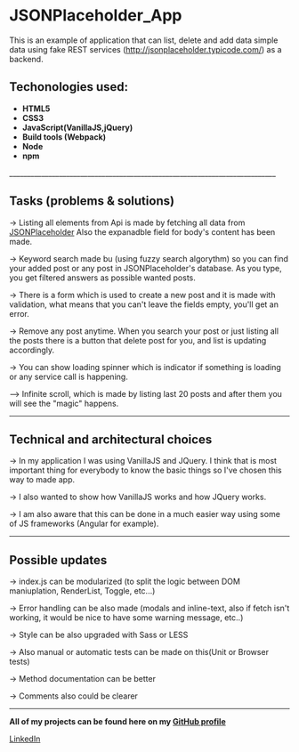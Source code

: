 # JSONPlaceholder_App

This is an example of application that can list, delete and add data simple data using fake REST services (http://jsonplaceholder.typicode.com/) as a backend.

<h2>Techonologies used:</h2>

<b><ul>
<li>HTML5</li>
<li>CSS3</li>
<li>JavaScript(VanillaJS,jQuery)</li>
<li>Build tools (Webpack)</li>
<li>Node</li>
<li>npm</li></ul></b>
___________________________________________________________________________


<h2>Tasks (problems & solutions)</h2>


-> Listing all elements from Api is made by fetching all data from <a href="http://jsonplaceholder.typicode.com/">JSONPlaceholder</a>
Also the expanadble field for body's content has been made.

-> Keyword search made bu (using fuzzy search algorythm) so you can find your added post or any post in JSONPlaceholder's database.
As you type, you get filtered answers as possible wanted posts.

-> There is a form which is used to create a new post and it is made with validation, what means that you can't leave the fields empty, you'll get an error.

-> Remove any post anytime. When you search your post or just listing all the posts there is a button that delete post for you, and list is updating accordingly.

-> You can show loading spinner which is indicator if something is loading or any service call is happening.

--> Infinite scroll, which is made by listing last 20 posts and after them you will see the "magic" happens.

___________________________________________________________________________

<h2>Technical and architectural choices</h2>

-> In my application I was using VanillaJS and JQuery. I think that is most important thing for everybody to know the basic things so I've chosen this way to made app.

-> I also wanted to show how VanillaJS works and how JQuery works.

-> I am also aware that this can be done in a much easier way using some of JS frameworks (Angular for example).

___________________________________________________________________________


<h2>Possible updates</h2>

-> index.js can be modularized (to split the logic between DOM maniuplation, RenderList, Toggle, etc...)

-> Error handling can be also made (modals and inline-text, also if fetch isn't working, it would be nice to have some warning message, etc..)

-> Style can be also upgraded with Sass or LESS

-> Also manual or automatic tests can be made on this(Unit or Browser tests)

-> Method documentation can be better

-> Comments also could be clearer
___________________________________________________________________________


<b>All of my projects can be found here on my <a href="https://github.com/crypt096?tab=repositories">GitHub profile</a></b>

<a href="https://www.linkedin.com/in/acvjetan/">LinkedIn</a>





